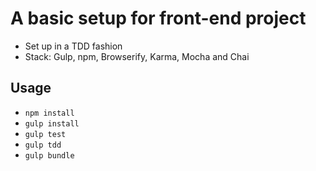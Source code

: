 # A basic setup for front-end project
* Set up in a TDD fashion
* Stack: Gulp, npm, Browserify, Karma, Mocha and Chai

## Usage
* ```npm install``` 
* ```gulp install```
* ```gulp test```  
* ```gulp tdd``` 
* ```gulp bundle``` 